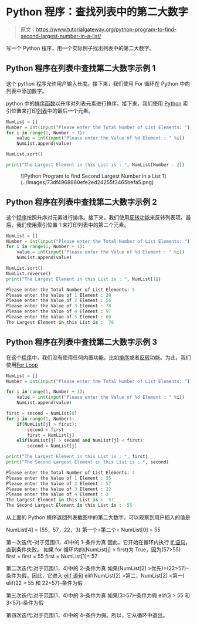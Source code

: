 # Python 程序：查找列表中的第二大数字

> 原文：<https://www.tutorialgateway.org/python-program-to-find-second-largest-number-in-a-list/>

写一个 Python 程序，用一个实际例子找出列表中的第二大数字。

## Python 程序在列表中查找第二大数字示例 1

这个 python 程序允许用户输入长度。接下来，我们使用 For 循环在 Python 中向列表中添加数字。

python 中的[排序函数](https://www.tutorialgateway.org/python-sort-list-function/)以升序对列表元素进行排序。接下来，我们使用 [Python](https://www.tutorialgateway.org/python-tutorial/) 索引位置来打印[列表](https://www.tutorialgateway.org/python-list/)中的最后一个元素。

```py
NumList = []
Number = int(input("Please enter the Total Number of List Elements: "))
for i in range(1, Number + 1):
    value = int(input("Please enter the Value of %d Element : " %i))
    NumList.append(value)

NumList.sort()

print("The Largest Element in this List is : ", NumList[Number - 2])
```

<figure class="wp-block-image">![Python Program to find Second Largest Number in a List 1](../Images/73df4968880efe2ed24255f3465befa5.png)</figure>

## Python 程序在列表中查找第二大数字示例 2

这个[程序](https://www.tutorialgateway.org/python-programming-examples/)按照升序对元素进行排序。接下来，我们使用[反转功能](https://www.tutorialgateway.org/python-reverse-list-function/)来反转列表项。最后，我们使用索引位置 1 来打印列表中的第二个元素。

```py
NumList = []
Number = int(input("Please enter the Total Number of List Elements: "))
for i in range(1, Number + 1):
    value = int(input("Please enter the Value of %d Element : " %i))
    NumList.append(value)

NumList.sort()
NumList.reverse()
print("The Largest Element in this List is : ", NumList[1])
```

```py
Please enter the Total Number of List Elements: 5
Please enter the Value of 1 Element : 20
Please enter the Value of 2 Element : 56
Please enter the Value of 3 Element : 78
Please enter the Value of 4 Element : 97
Please enter the Value of 5 Element : 60
The Largest Element in this List is :  78
```

## Python 程序在列表中查找第二大数字示例 3

在这个[程序](https://www.tutorialgateway.org/python-programming-examples/)中，我们没有使用任何内置功能，比如[排序](https://www.tutorialgateway.org/python-sort/)或者[反转](https://www.tutorialgateway.org/python-reverse-list-function/)功能。为此，我们使用[For Loop](https://www.tutorialgateway.org/python-for-loop/)

```py
NumList = []
Number = int(input("Please enter the Total Number of List Elements: "))

for i in range(1, Number + 1):
    value = int(input("Please enter the Value of %d Element : " %i))
    NumList.append(value)

first = second = NumList[0]
for j in range(1, Number):
    if(NumList[j] > first):
        second = first
        first = NumList[j]
    elif(NumList[j] > second and NumList[j] < first):
        second = NumList[j]

print("The Largest Element in this List is : ", first)
print("The Second Largest Element in this List is : ", second)
```

```py
Please enter the Total Number of List Elements: 4
Please enter the Value of 1 Element : 55
Please enter the Value of 2 Element : 57
Please enter the Value of 3 Element : 22
Please enter the Value of 4 Element : 3
The Largest Element in this List is :  57
The Second Largest Element in this List is :  55
```

从上面的 Python 程序返回列表截图中的第二大数字，可以观察到用户插入的值是

NumList[4] = {55，57，22，3}
第一个=第二个= NumList[0] = 55

第一次迭代–对于范围(1，4)中的 1–条件为真
因此，它开始在循环内执行 [If 语句](https://www.tutorialgateway.org/python-if-statement/)，直到条件失败。
如果 for 循环内的(NumList[j] > first)为 True，因为(57>55)
first = first = 55
first = NumList[1]= 57

第二次迭代:对于范围(1，4)中的 2–条件为真
如果(NumList[2] >优先)=(22>57)–条件为假。因此，它进入 [elif 语句](https://www.tutorialgateway.org/python-elif-statement/)
elif(NumList[2] >第二，NumList[2] <第一)
elif(22 > 55 和 22<57)–条件为假

第三次迭代:对于范围(1，4)中的 3–条件为真
如果(3>57)–条件为假
elif(3 > 55 和 3<57)–条件为假

第四次迭代:对于范围(1，4)中的 4–条件为假。所以，它从循环中退出。
